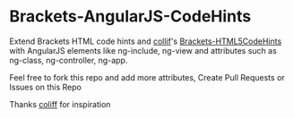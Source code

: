 Brackets-AngularJS-CodeHints
============================

Extend Brackets HTML code hints and [collif](https://github.com/coliff)'s [Brackets-HTML5CodeHints](https://github.com/coliff/Brackets-HTML5CodeHints) with AngularJS elements like ng-include, ng-view and attributes such as ng-class, ng-controller, ng-app.

Feel free to fork this repo and add more attributes, Create Pull Requests or Issues on this Repo

Thanks [coliff](https://github.com/coliff) for inspiration
